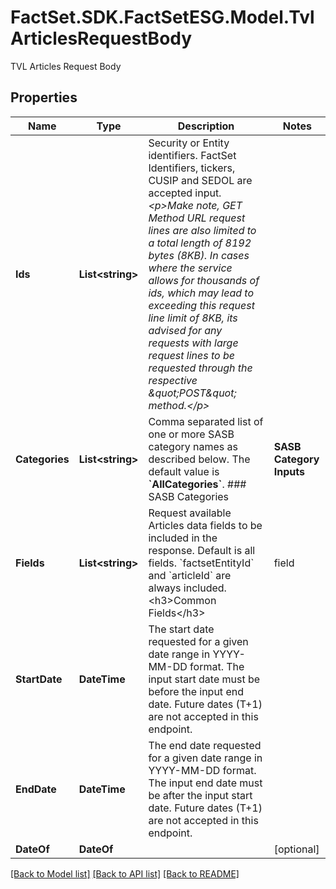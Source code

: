# FactSet.SDK.FactSetESG.Model.TvlArticlesRequestBody
TVL Articles Request Body

## Properties

Name | Type | Description | Notes
------------ | ------------- | ------------- | -------------
**Ids** | **List&lt;string&gt;** | Security or Entity identifiers. FactSet Identifiers, tickers, CUSIP and SEDOL are accepted input.  *&lt;p&gt;Make note, GET Method URL request lines are also limited to a total length of 8192 bytes (8KB). In cases where the service allows for thousands of ids, which may lead to exceeding this request line limit of 8KB, its advised for any requests with large request lines to be requested through the respective \&quot;POST\&quot; method.&lt;/p&gt;*  | 
**Categories** | **List&lt;string&gt;** | Comma separated list of one or more SASB category names as described below. The default value is **&#x60;AllCategories&#x60;**.   ### SASB Categories |**SASB Category Inputs**|**Description**| |- --|- --| |**AllCategories**|**AllCategories** - this category represents a company&#39;s overall SASB Score for the specific &#39;scoreType&#39;. This value is equal to the cumulative average of all 26 SASB categories for the specific &#39;scoreType&#39;.*Note that category is not available for the Dynamic Materiality &#39;scoreType&#39;.| |**AccessAndAffordability**|**Access and Affordability** - The category addresses a company&#39;s ability to ensure broad access to its products and services, specifically in the context of underserved markets and/or population groups. It includes the management of issues related to universal needs, such as the accessibility and affordability of health care, financial services, utilities , education, and telecommunications.&lt;p&gt;The category falls under the following Pillar and Dimension&lt;/p&gt;&lt;p&gt;**Pillar** - Social &lt;/p&gt;&lt;p&gt;**Dimension** - Social Capital &lt;/p&gt;| |**AirQuality**|**Air Quality** - The category addresses management of air quality impacts resulting from stationary (e.g., factories, power plants) and mobile sources (e.g., trucks, delivery vehicles, planes) as well as industrial emissions. Relevant airborne pollutants include, but are not limited to, oxides of nitrogen (NOx), oxides of sulfur (SOx), volatile organic compounds (VOCs), heavy metals, particulate matter, and chlorofluorocarbons. The category does not include GHG emissions, which are addressed in a separate category.&lt;p&gt;The category falls under the following Pillar and Dimension &lt;/p&gt;&lt;p&gt;**Pillar** - Environmental&lt;/p&gt;&lt;p&gt;**Dimension** - Environment &lt;/p&gt;| |**BusinessEthics**|**Business Ethics** - The category addresses the company&#39;s approach to managing risks and opportunities surrounding ethical conduct of business, including fraud, corruption, bribery and facilitation payments, fiduciary responsibilities, and other behavior that may have an ethical component. This includes sensitivity to business norms and standards as they shift over time, jurisdiction, and culture. It addresses the company&#39;s ability to provide services that satisfy the highest professional and ethical standards of the industry, which means to avoid conflicts of interest, misrepresentation, bias, and negligence through training employees adequately and implementing policies and procedures to ensure employees provide services free from bias and error.&lt;p&gt;The category falls under the following Pillar and Dimension&lt;/p&gt;&lt;p&gt;**Pillar**     - Governance &lt;/p&gt;&lt;p&gt;**Dimension**   - Leadership and Governance &lt;/p&gt;| |**BusinessModelResilience**|**Business Model Resilience** - The category addresses an industry&#39;s capacity to manage risks and opportunities associated with incorporating social, environmental, and political transitions into long-term business model planning. This includes responsiveness to the transition to a low-carbon and climate-constrained economy, as well as growth and creation of new markets among unserved and underserved socioeconomic populations. The category highlights industries in which evolving environmental and social realities may challenge companies to fundamentally adapt or may put their business models at risk.&lt;p&gt;The category falls under the following Pillar and Dimension &lt;/p&gt;&lt;p&gt;**Pillar**     - Governance &lt;/p&gt;&lt;p&gt;**Dimension**   - Leadership and Governance &lt;/p&gt;| |**CompetitiveBehavior**|**Competitive Behavior** - The category covers social issues associated with existence of monopolies, which may include, but are not limited to, excessive prices, poor quality of service, and inefficiencies. It addresses a company&#39;s management of legal and social expectation around monopolistic and anti-competitive practices, including issues related to bargaining power, collusion, price fixing or manipulation, and protection of patents and intellectual property (IP).&lt;p&gt;The category falls under the following Pillar and Dimension&lt;/p&gt;&lt;p&gt;**Pillar**         - Governance &lt;/p&gt;&lt;p&gt;**Dimension**     - Leadership and Governance &lt;/p&gt;| |**CriticalIncidentRiskManagement**|**Critical Incident Risk Management** - The category addresses the company&#39;s use of management systems and scenario planning to identify, understand, and prevent or minimize the occurrence of low-probability, high-impact accidents and emergencies with significant potential environmental and social externalities. It relates to the culture of safety at a company, its relevant safety management systems and technological controls, the potential human, environmental, and social implications of such events occurring, and the long-term effects to an organization, its workers, and society should these events occur.&lt;p&gt;The category falls under the following Pillar and Dimension&lt;/p&gt;&lt;p&gt;**Pillar**         - Governance &lt;/p&gt;&lt;p&gt;**Dimension**     - Leadership and Governance &lt;/p&gt;| |**CustomerPrivacy**|**Customer Privacy** - The category addresses management of risks related to the use of personally identifiable information (PII) and other customer or user data for secondary purposes including but not limited to marketing through affiliates and non-affiliates. The scope of the category includes social issues that may arise from a company&#39;s approach to collecting data, obtaining consent (e.g., opt-in policies), managing user and customer expectations regarding how their data is used, and managing evolving regulation. It excludes social issues arising from cybersecurity risks, which are covered in a separate category.&lt;p&gt;The category falls under the following Pillar and Dimension&lt;/p&gt;&lt;p&gt;**Pillar**         - Social &lt;/p&gt;&lt;p&gt;**Dimension**     - Social Capital&lt;/p&gt;| |**CustomerWelfare**|**Customer Welfare** - The category addresses customer welfare concerns over issues including, but not limited to, health and nutrition of foods and beverages, antibiotic use in animal production, and management of controlled substances. The category addresses the company&#39;s ability to provide consumers with manufactured products and services that are aligned with societal expectations. It does not include issues directly related to quality and safety malfunctions of manufactured products and services, but instead addresses qualities inherent to the design and delivery of products and services where customer welfare may be in question. The scope of the category also captures companies&#39; ability to prevent counterfeit products.&lt;p&gt;The category falls under the following Pillar and Dimension&lt;/p&gt;&lt;p&gt;**Pillar**         - Social &lt;/p&gt;&lt;p&gt;**Dimension**     - Social Capital &lt;/p&gt;| |**DataSecurity**|**Data Security** - The category addresses management of risks related to collection, retention, and use of sensitive, confidential, and/or proprietary customer or user data. It includes social issues that may arise from incidents such as data breaches in which personally identifiable information (PII) and other user or customer data may be exposed. It addresses a company&#39;s strategy, policies, and practices related to IT infrastructure, staff training, record keeping, cooperation with law enforcement, and other mechanisms used to ensure security of customer or user data.&lt;p&gt;The category falls under the following Pillar and Dimension&lt;/p&gt;&lt;p&gt;**Pillar**         - Social&lt;/p&gt;&lt;p&gt;**Dimension**     - Social Capital &lt;/p&gt;| |**EcologicalImpacts**|**Ecological Impacts** - The category addresses management of the company&#39;s impacts on ecosystems and biodiversity through activities including, but not limited to, land use for exploration, natural resource extraction, and cultivation, as well as project development, construction, and siting. The impacts include, but are not limited to, biodiversity loss, habitat destruction, and deforestation at all stages – planning, land acquisition, permitting, development, operations, and site remediation. The category does not cover impacts of climate change on ecosystems and biodiversity.&lt;p&gt;The category falls under the following Pillar and Dimension&lt;/p&gt;&lt;p&gt;**Pillar**         - Environmental &lt;/p&gt;&lt;p&gt;**Dimension**     - Environment &lt;/p&gt;| |**EmployeeEngagementDiversityAndInclusion**|**Employee Engagement Diversity and Inclusion** - The category addresses a company&#39;s ability to ensure that its culture and hiring and promotion practices embrace the building of a diverse and inclusive workforce that reflects the makeup of local talent pools and its customer base. It addresses the issues of discriminatory practices on the bases of race, gender, ethnicity, religion, sexual orientation, and other factors.&lt;p&gt;The category falls under the following Pillar and Dimension&lt;/p&gt;&lt;p&gt;**Pillar** - Social&lt;/p&gt;&lt;p&gt;**Dimension** - Human Capital&lt;/p&gt;| |**EmployeeHealthAndSafety**|**Employee Health and Safety** - The category addresses a company&#39;s ability to create and maintain a safe and healthy workplace environment that is free of injuries, fatalities, and illness (both chronic and acute). It is traditionally accomplished through implementing safety management plans, developing training requirements for employees and contractors, and conducting regular audits of their own practices as well as those of their subcontractors. The category further captures how companies ensure physical and mental health of workforce through technology, training, corporate culture, regulatory compliance, monitoring and testing, and personal protective equipment.&lt;p&gt;The category falls under the following Pillar and Dimension&lt;/p&gt;&lt;p&gt;**Pillar**         - Social&lt;/p&gt;&lt;p&gt;**Dimension**     - Human Capital &lt;/p&gt;| |**EnergyManagement**|**Energy Management** - The category addresses environmental impacts associated with energy consumption. It addresses the company&#39;s management of energy in manufacturing and/or for provision of products and services derived from utility providers (grid energy) not owned or controlled by the company. More specifically, it includes management of energy efficiency and intensity, energy mix, as well as grid reliance. Upstream (e.g., suppliers) and downstream (e.g., product use) energy use is not included in the scope.&lt;p&gt;The category falls under the following Pillar and Dimension&lt;/p&gt;&lt;p&gt;**Pillar**         - Environmental &lt;/p&gt;&lt;p&gt;**Dimension**     - Environment &lt;/p&gt;| |**GHGEmissions**|**Greenhouse Gas Emissions** - The category addresses direct (Scope 1) greenhouse gas (GHG) emissions that a company generates through its operations. This includes GHG emissions from stationary (e.g., factories, power plants) and mobile sources (e.g., trucks, delivery vehicles, planes), whether a result of combustion of fuel or non-combusted direct releases during activities such as natural resource extraction, power generation, land use, or biogenic processes. The category further includes management of regulatory risks, environmental compliance, and reputational risks and opportunities, as they related to direct GHG emissions. The seven GHGs covered under the Kyoto Protocol are included within the category— carbon dioxide (CO2 ), methane (CH4), nitrous oxide (N2O), hydrofluorocarbons (HFCs), perfluorocarbons (PFCs), sulfur hexafluoride (SF6), and nitrogen trifluoride (NF3).&lt;p&gt;The category falls under the following Pillar and Dimension&lt;/p&gt;&lt;p&gt;**Pillar**         - Environmental &lt;/p&gt;&lt;p&gt;**Dimension**     - Environment &lt;/p&gt;| |**HumanRightsAndCommunityRelations**|**Human Rights and Community Relations** - The category addresses management of the relationship between businesses and the communities in which they operate, including, but not limited to, management of direct and indirect impacts on core human rights and the treatment of indigenous peoples. More specifically, such management may cover socio-economic community impacts, community engagement, environmental justice, cultivation of local workforces, impact on local businesses, license to operate, and environmental/social impact assessments. The category does not include environmental impacts such as air pollution or waste which, although they may impact the health and safety of members of local communities, are addressed in separate categories.&lt;p&gt;The category falls under the following Pillar and Dimension&lt;/p&gt;&lt;p&gt;**Pillar**         - Social&lt;/p&gt;&lt;p&gt;**Dimension**     - Human Capital &lt;/p&gt;| |**LaborPractices**|**Labor Practices** - The category addresses the company&#39;s ability to uphold commonly accepted labor standards in the workplace, including compliance with labor laws and internationally accepted norms and standards. This includes, but is not limited to, ensuring basic human rights related to child labor, forced or bonded labor, exploitative labor, fair wages and overtime pay, and other basic workers&#39; rights. It also includes minimum wage policies and provision of benefits, which may influence how a workforce is attracted, retained, and motivated. The category further addresses a company&#39;s relationship with organized labor and freedom of association.&lt;p&gt;The category falls under the following Pillar and Dimension&lt;/p&gt;&lt;p&gt;**Pillar**         - Social&lt;/p&gt;&lt;p&gt;**Dimension**     - Human Capital&lt;/p&gt;| |**ManagementOfTheLegalAndRegulatoryEnvironment**|**Management of the Legal and Regulatory Environment** - The category addresses a company&#39;s approach to engaging with regulators in cases where conflicting corporate and public interests may have the potential for long-term adverse direct or indirect environmental and social impacts. The category addresses a company&#39;s level of reliance upon regulatory policy or monetary incentives (such as subsidies and taxes), actions to influence industry policy (such as through lobbying), overall reliance on a favorable regulatory environment for business competitiveness, and ability to comply with relevant regulations. It may relate to the alignment of management and investor views of regulatory engagement and compliance at large.&lt;p&gt;The category falls under the following Pillar and Dimension&lt;/p&gt;&lt;p&gt;**Pillar**         - Governance &lt;/p&gt;&lt;p&gt;**Dimension**     - Leadership and Governance&lt;/p&gt;| |**MaterialSourcingAndEfficiency**|**Materials Sourcing and Efficiency** - The category addresses issues related to the resilience of materials supply chains to impacts of climate change and other external environmental and social factors. It captures the impacts of such external factors on operational activity of suppliers, which can further affect availability and pricing of key resources. It addresses a company&#39;s ability to manage these risks through product design, manufacturing, and end-of-life management, such as by using of recycled and renewable materials, reducing the use of key materials (dematerialization), maximizing resource efficiency in manufacturing, and making R&amp;D investments in substitute materials. Additionally, companies can manage these issues by screening, selection, monitoring, and engagement with suppliers to ensure their resilience to external risks. It does not address issues associated with environmental and social externalities created by operational activity of individual suppliers, which is covered in a separate category.&lt;p&gt;The category falls under the following Pillar and Dimension&lt;/p&gt;&lt;p&gt;**Pillar**         - Environmental &lt;/p&gt;&lt;p&gt;**Dimension**     - Business Model and Innovation &lt;/p&gt;| |**PhysicalImpactsOfClimateChange**|**Physical Impacts of Climate Change** - The category addresses the company&#39;s ability to manage risks and opportunities associated with direct exposure of its owned or controlled assets and operations to actual or potential physical impacts of climate change. It captures environmental and social issues that may arise from operational disruptions due to physical impacts of climate change. It further captures socioeconomic issues resulting from companies failing to incorporate climate change consideration in products and services sold, such as insurance policies and mortgages. The category relates to the company&#39;s ability to adapt to increased frequency and severity of extreme weather, shifting climate, sea level risk, and other expected physical impacts of climate change. Management may involve enhancing resiliency of physical assets and/or surrounding infrastructure as well as incorporation of climate change-related considerations into key business activities (e.g., mortgage and insurance underwriting, planning and development of real estate projects).&lt;p&gt;The category falls under the following Pillar and Dimension&lt;/p&gt;&lt;p&gt;**Pillar**         - Environmental &lt;/p&gt;&lt;p&gt;**Dimension**     - Business Model and Innovation &lt;/p&gt;| |**ProductDesignAndLifecycleManagement**|**Product Design and Lifecycle Management** - The category addresses incorporation of environmental, social, and governance (ESG) considerations in characteristics of products and services provided or sold by the company. It includes, but is not limited to, managing the lifecycle impacts of products and services, such as those related to packaging, distribution, use-phase resource intensity, and other environmental and social externalities that may occur during their use-phase or at the end of life. The category captures a company&#39;s ability to address customer and societal demand for more sustainable products and services as well as to meet evolving environmental and social regulation. It does not address direct environmental or social impacts of the company&#39;s operations nor does it address health and safety risks to consumers from product use, which are covered in other categories.&lt;p&gt;The category falls under the following Pillar and Dimension&lt;/p&gt;&lt;p&gt;**Pillar**         - Environmental &lt;/p&gt;&lt;p&gt;**Dimension**     - Business Model and Innovation &lt;/p&gt;| |**ProductQualityAndSafety**|**Product Quality and Safety** - The category addresses issues involving unintended characteristics of products sold or services provided that may create health or safety risks to end-users. It addresses a company&#39;s ability to offer manufactured products and/or services that meet customer expectations with respect to their health and safety characteristics. It includes, but is not limited to, issues involving liability, management of recalls and market withdrawals, product testing, and chemicals/content/ ingredient management in products.&lt;p&gt;The category falls under the following Pillar and Dimension&lt;/p&gt;&lt;p&gt;**Pillar**         - Social&lt;/p&gt;&lt;p&gt;**Dimension**     - Social Capital &lt;/p&gt;| |**SellingPracticesAndProductLabeling**|**Selling Practices and Product Labeling** - The category addresses social issues that may arise from a failure to manage the transparency, accuracy, and comprehensibility of marketing statements, advertising, and labeling of products and services. It includes, but is not limited to, advertising standards and regulations, ethical and responsible marketing practices, misleading or deceptive labeling, as well as discriminatory or predatory selling and lending practices. This may include deceptive or aggressive selling practices in which incentive structures for employees could encourage the sale of products or services that are not in the best interest of customers or clients.&lt;p&gt;The category falls under the following Pillar and Dimension&lt;/p&gt;&lt;p&gt;**Pillar**         - Social&lt;/p&gt;&lt;p&gt;**Dimension**     - Social Capital&lt;/p&gt;| |**SupplyChainManagement**|**Supply Chain Management** - The category addresses management of environmental, social, and governance (ESG) risks within a company&#39;s supply chain. It addresses issues associated with environmental and social externalities created by suppliers through their operational activities. Such issues include, but are not limited to, environmental responsibility, human rights, labor practices, and ethics and corruption. Management may involve screening, selection, monitoring, and engagement with suppliers on their environmental and social impacts. The category does not address the impacts of external factors – such as climate change and other environmental and social factors – on suppliers&#39; operations and/or on the availability and pricing of key resources, which is covered in a separate category.&lt;p&gt;The category falls under the following Pillar and Dimension&lt;/p&gt;&lt;p&gt;**Pillar**         - Governance&lt;/p&gt;&lt;p&gt;**Dimension**     - Business Model and Innovation &lt;/p&gt;| |**SystemicRiskManagement**|**Systemic Risk Management** - The category addresses the company&#39;s contributions to, or management of systemic risks resulting from large-scale weakening or collapse of systems upon which the economy and society depend. This includes financial systems, natural resource systems, and technological systems. It addresses the mechanisms a company has in place to reduce its contributions to systemic risks and to improve safeguards that may mitigate the impacts of systemic failure. For financial institutions, the category also captures the company&#39;s ability to absorb shocks arising from financial and economic stress and meet stricter regulatory requirements related to the complexity and interconnectedness of companies in the industry.&lt;p&gt;The category falls under the following Pillar and Dimension&lt;/p&gt;&lt;p&gt;**Pillar**         - Governance&lt;/p&gt;&lt;p&gt;**Dimension**     - Leadership and Governance &lt;/p&gt;| |**WasteAndHazardousMaterialsManagement**|**Waste and Hazardous Materials Management** - The category addresses environmental issues associated with hazardous and non-hazardous waste generated by companies. It addresses a company&#39;s management of solid wastes in manufacturing, agriculture, and other industrial processes. It covers treatment, handling, storage, disposal, and regulatory compliance. The category does not cover emissions to air or wastewater, nor does it cover waste from end-of-life of products, which are addressed in separate categories.&lt;p&gt;The category falls under the following Pillar and Dimension&lt;/p&gt;&lt;p&gt;**Pillar**         - Environmental&lt;/p&gt;&lt;p&gt;**Dimension**     - Environment&lt;/p&gt;| |**WaterAndWastewaterManagement**|**Water and Wastewater Management** - The category addresses a company&#39;s water use, water consumption, wastewater generation, and other impacts of operations on water resources, which may be influenced by regional differences in the availability and quality of and competition for water resources. More specifically, it addresses management strategies including, but not limited to, water efficiency, intensity, and recycling. Lastly, the category also addresses management of wastewater treatment and discharge, including groundwater and aquifer pollution.&lt;p&gt;The category falls under the following Pillar and Dimension&lt;/p&gt;&lt;p&gt;**Pillar**         - Environmental &lt;/p&gt;&lt;p&gt;**Dimension**     - Environment &lt;/p&gt;|  | [optional] 
**Fields** | **List&lt;string&gt;** | Request available Articles data fields to be included in the response.  Default is all fields. &#x60;factsetEntityId&#x60; and &#x60;articleId&#x60; are always included.    &lt;h3&gt;Common Fields&lt;/h3&gt;    |field|description|   |- --|- --|   |factsetEntityId|Factset Regional Security Identifier|   |articleId|Unique ID of the article assigned by Truvalue|               &lt;h3&gt;Articles Fields&lt;/h3&gt;     |field|description|   |- --|- --|   |datePublication|Publication date of the article in YYYY-MM-DD format|   |dateIngestion|Date of the TVL article ingestion and processing|   |headlineEn|Title of the article|   |sourceName|Source of the article|   |articleCategory|Categories assigned by Truvalue|   |bulletsEn|AI-generated bullet point summary for each article. Note, including bullets increases response size drastically|   |author|Author of the article|   |url|URL of the article|   |sourceLang|Language code of the article|   |orgName|Organization name assigned by Truvalue|   |pillarsDimensions|Categorizes and tags the articles under 3-Pillars and 5-Dimensions|     | [optional] 
**StartDate** | **DateTime** | The start date requested for a given date range in YYYY-MM-DD format. The input start date must be before the input end date. Future dates (T+1) are not accepted in this endpoint.  | 
**EndDate** | **DateTime** | The end date requested for a given date range in YYYY-MM-DD format. The input end date must be after the input start date. Future dates (T+1) are not accepted in this endpoint.  | 
**DateOf** | **DateOf** |  | [optional] 

[[Back to Model list]](../README.md#documentation-for-models) [[Back to API list]](../README.md#documentation-for-api-endpoints) [[Back to README]](../README.md)

